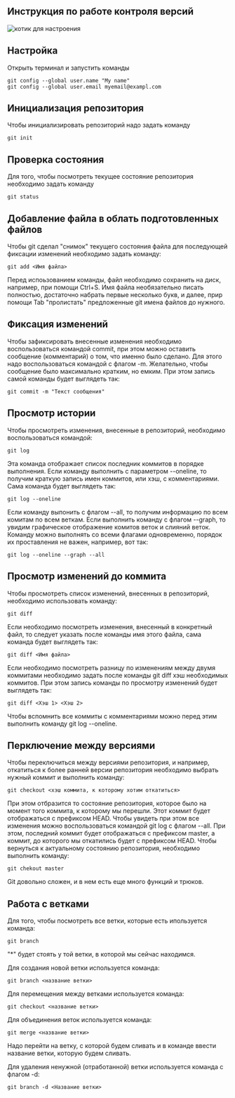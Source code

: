## **Инструкция по работе контроля версий** ##
![котик для настроения](cat.jpeg)

## Настройка ##
Открыть терминал и запустить команды

    git config --global user.name "My name"
    git config --global user.email myemail@exampl.com
## Инициализация репозитория ##
Чтобы инициализировать репозиторий надо задать команду 
    
    git init
## Проверка состояния ##
Для того, чтобы посмотреть текущее состояние репозитория необходимо задать команду

    git status

## Добавление файла в облать подготовленных файлов ##
Чтобы git сделал "снимок" текущего состояния файла для последующей фиксации изменений необходимо задать команду:

    git add <Имя файла> 
Перед испоьзованием команды, файл необходимо сохранить на диск, например, при помощи Ctrl+S. Имя файла необязательно писать полностью, достаточно набрать первые несколько букв, и далее, прир помощи Tab "пролистать" предложенные git имена файлов до нужного.

## Фиксация изменений ##
Чтобы зафиксировать внесенные изменения необходимо воспользоваться командой commit, при этом можно оставить сообщение (комментарий) о том, что именно было сделано. Для этого надо воспользоваться командой с флагом -m. Желательно, чтобы сообщение было максимально кратким, но емким. При этом запись самой команды будет выглядеть так:

    git commit -m "Текст сообщения"
## Просмотр истории ##
Чтобы просмотреть изменения, внесенные в репозиторий, необходимо воспользоваться командой:

    git log
Эта команда отображает список последник коммитов в порядке выполнения.
Если команду выполнить с параметром --oneline, то получим краткую запись имен коммитов, или хэш, с комментариями. Сама команда будет выглядеть так:

    git log --oneline
Если команду выпонить с флагом --all, то получим информацию по всем комитам по всем веткам. Если выполнить команду с флагом --graph, то увидим графическое отображение комитов веток и слияний веток. Команду можно выполнять со всеми флагами одновременно, порядок их проставления не важен, например, вот так:

    git log --oneline --graph --all
    
## Просмотр изменений до коммита ##
Чтобы просмотреть список изменений, внесенных в репозиторий, необходимо использовать команду:

    git diff
Если необходимо посмотреть изменения, внесенный в конкретный файл, то следует указать после команды имя этого файла, сама команда будет выглядеть так:

    git diff <Имя файла>
Если необходимо посмотреть разницу по изменениям между двумя коммитами необходимо задать после команды git diff хэш необходимых коммитов. При этом запись команды по просмотру изменений будет выглядеть так:

    git diff <Хэш 1> <Хэш 2>
Чтобы вспомнить все коммиты с комментариями можно перед этим выполнить команду git log --oneline.
## Перключение между версиями ##
Чтобы переключиться между версиями репозитория, и например, откатиться к более ранней версии репозитория необходимо выбрать нужный коммит и выполнить команду:

    git checkout <хэш коммита, к которому хотим откатиться>
При этом отбразится то состояние репозитория, которое было на момент того коммита, к которому мы перешли. Этот коммит будет отображаться с префиксом HEAD. Чтобы увидеть при этом все изменения можно воспользоваться командой git log с флагом --all. При этом, последний коммит будет отображаться с префиксом master, а коммит, до которого мы откатились будет с префиксом HEAD.
Чтобы вернуться к актуальному состоянию репозитория, необходимо выполнить команду:

    git chekout master
Git довольно сложен, и в нем есть еще много функций и трюков.

## Работа с ветками ##

Для того, чтобы посмотреть все ветки, которые есть ипользуется команда:

    git branch
"*" будет стоять у той ветки, в которой мы сейчас находимся.

Для создания новой ветки используется команда:

    git branch <название ветки>
Для перемещения между ветками используется команда:

    git checkout <название ветки>
Для объединения веток используется команда:

    git merge <название ветки>
Надо перейти на ветку, с которой будем сливать и в команде ввести название ветки, которую будем сливать.

Для удаления ненужной (отработанной) ветки используется команда с флагом -d:

    git branch -d <Название ветки>
        




